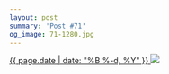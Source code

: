 ```yaml
---
layout: post
summary: 'Post #71'
og_image: 71-1280.jpg
---
```


<p>
 <time>
  <a href="/71">
   {{ page.date | date: "%B %-d, %Y" }}
  </a>
 </time>
 <a href="/71">
  <img data-taken="10/3/2013" sizes="(min-width: 700px) 50vw, calc(100vw - 2rem)" src="{{ site.assets_url }}/71-640.jpg" srcset="{{ site.assets_url }}/71-1280.jpg 1280w, {{ site.assets_url }}/71-960.jpg 960w, {{ site.assets_url }}/71-640.jpg 640w, {{ site.assets_url }}/71-320.jpg 320w"/>
 </a>
</p>
